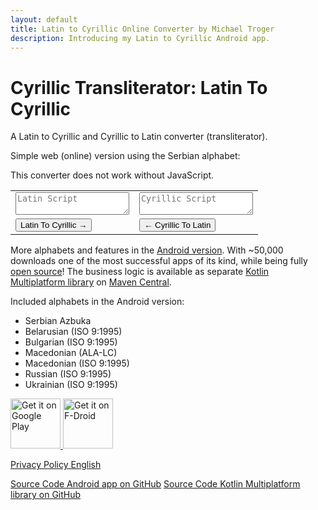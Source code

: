 ```yaml
---
layout: default
title: Latin to Cyrillic Online Converter by Michael Troger
description: Introducing my Latin to Cyrillic Android app.
---
```

# Cyrillic Transliterator: Latin To Cyrillic
A Latin to Cyrillic and Cyrillic to Latin converter (transliterator).

Simple web (online) version using the Serbian alphabet:

<noscript><p class="warning">This converter does not work without JavaScript.</p></noscript>
<table class="fullwidth">
    <tr>
        <td>
            <textarea placeholder="Latin Script" id="latin" class="latin-cyrillic-textarea"></textarea>
        </td>
        <td>
            <textarea placeholder="Cyrillic Script" id="cyrillic" class="latin-cyrillic-textarea"></textarea>
        </td>
    </tr>
    <tr>
        <td>
            <button id="latin-button">Latin To Cyrillic →</button>
        </td>
        <td>
            <button id="cyrillic-button">← Cyrillic To Latin</button>
        </td>
    </tr>
</table>

More alphabets and features in the [Android version](https://play.google.com/store/apps/details?id=at.mikenet.serbianlatintocyrillic). 
With ~50,000 downloads one of the most successful apps of its kind, while being fully [open source](https://github.com/michaeltroger/latintocyrillic-android)!
The business logic is available as separate [Kotlin Multiplatform library](https://github.com/michaeltroger/latin-to-cyrillic) on [Maven Central](https://repo1.maven.org/maven2/com/michaeltroger/). 

Included alphabets in the Android version:

* Serbian Azbuka
* Belarusian (ISO 9:1995)
* Bulgarian (ISO 9:1995)
* Macedonian (ALA-LC)
* Macedonian (ISO 9:1995)
* Russian (ISO 9:1995)
* Ukrainian (ISO 9:1995)

<a href='https://play.google.com/store/apps/details?id=at.mikenet.serbianlatintocyrillic&pcampaignid=pcampaignidMKT-Other-global-all-co-prtnr-py-PartBadge-Mar2515-1'>
<img alt='Get it on Google Play' height='80' src='/images/googleplay.png'/>
</a>
<a href="https://f-droid.org/packages/at.mikenet.serbianlatintocyrillic">
<img src="/images/fdroid.png" alt="Get it on F-Droid" height="80">
</a>

[Privacy Policy English](/latintocyrillic/privacy)  

[Source Code Android app on GitHub](https://github.com/michaeltroger/latintocyrillic-android)
[Source Code Kotlin Multiplatform library on GitHub](https://github.com/michaeltroger/latin-to-cyrillic)

<script src="/js/serbian_latin_cyrillic.js"></script>
